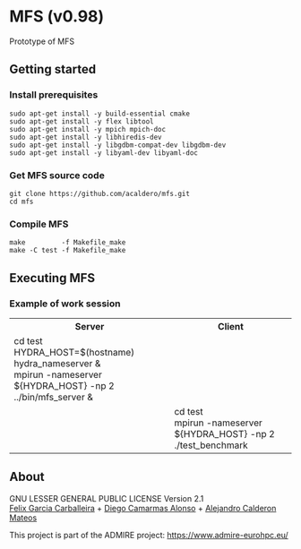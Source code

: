 # MFS (v0.98)
Prototype of MFS

## Getting started

### Install prerequisites

```
sudo apt-get install -y build-essential cmake
sudo apt-get install -y flex libtool
sudo apt-get install -y mpich mpich-doc
sudo apt-get install -y libhiredis-dev
sudo apt-get install -y libgdbm-compat-dev libgdbm-dev
sudo apt-get install -y libyaml-dev libyaml-doc
```

### Get MFS source code

```
git clone https://github.com/acaldero/mfs.git
cd mfs
```

### Compile MFS

```
make         -f Makefile_make
make -C test -f Makefile_make
```

## Executing MFS

### Example of work session

<html>
 <table>
  <tr>
  <th>Server</th>
  <th>Client</th>
  </tr>
  <tr>
  <td>
  cd test<br>
  HYDRA_HOST=$(hostname)<br>
  hydra_nameserver & <br>
  mpirun -nameserver ${HYDRA_HOST} -np 2 ../bin/mfs_server &<br>
  </td>
  <td>
  &nbsp;
  </td>
  </tr>
  <tr>
  <td>
  &nbsp;
  </td>
  <td>
  cd test<br>
  mpirun -nameserver ${HYDRA_HOST} -np 2 ./test_benchmark
  </td>
  </tr>
  </table>
</html>


## About

GNU LESSER GENERAL PUBLIC LICENSE Version 2.1</br>
[Felix Garcia Carballeira](https://researchportal.uc3m.es/display/inv16287) + [Diego Camarmas Alonso](https://github.com/dcamarmas/) + [Alejandro Calderon Mateos](https://github.com/acaldero)

This project is part of the ADMIRE project:
https://www.admire-eurohpc.eu/
